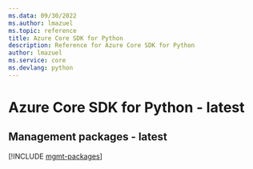 ```yaml
---
ms.data: 09/30/2022
ms.author: lmazuel
ms.topic: reference
title: Azure Core SDK for Python
description: Reference for Azure Core SDK for Python
author: lmazuel
ms.service: core
ms.devlang: python
---
```

# Azure Core SDK for Python - latest

## Management packages - latest
[!INCLUDE [mgmt-packages](core-mgmt-index.md)]